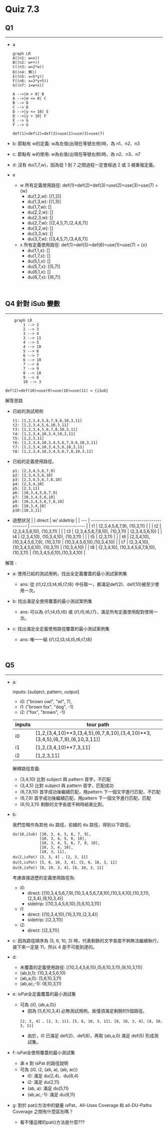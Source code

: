 # Quiz 7.3


## Q1
---

- a
    ```mermaid
    graph LR
    A((n1: w=x))
    B((n2: w++))
    C((n3: w=2*w))
    D((n4: 無))
    E((n5: x=5*y))
    F((n6: x=3*y+5))
    G((n7: z=w+x))

    A -->|m > 0| B
    A -->|m <= 0| C
    B --> D
    C --> D
    D -->|y <= 10| E
    D -->|y > 10| F
    E --> G
    F --> G
    ```
    ```
    def(1)=def(2)=def(3)=use(2)=use(3)=use(7)
    ```
    
- b: 節點有 w的定義: w為左值(出現在等號左側)時，為 n1、n2、n3
- c: 節點有 w的使用: w為右值(出現在等號右側)時，為 n2、n3、n7
- d: 沒有 du(1,7,w)，因為從 1 到 7 之間過程一定會經過 2 或 3 被重複定義。
- e
    - w 所有定義使用路徑: def(1)=def(2)=def(3)=use(2)=use(3)=use(7) = {w}
        - du(1,2,w): [(1,2)]
        - du(1,3,w): [(1,3)]
        - du(1,7,w): []
        - du(2,2,w): []
        - du(2,3,w): []
        - du(2,7,w): [(2,4,5,7),(2,4,6,7)]
        - du(3,2,w): []
        - du(3,3,w): []
        - du(3,7,w): [(3,4,5,7),(3,4,6,7)]
    - x 所有定義使用路徑: def(1)=def(5)=def(6)=use(1)=use(7) = {x}
        - du(1,1,x): []
        - du(1,7,x): []
        - du(5,1,x): []
        - du(5,7,x): [(5,7)]
        - du(6,1,x): []
        - du(6,7,x): [(6,7)]

<br>


## Q4 針對 iSub 變數
---

```mermaid
    graph LR
        1 --> 2
        2 --> 3
        3 --> 4
        3 --> 11
        4 --> 5
        4 --> 10
        5 --> 6
        6 --> 7
        6 --> 10
        7 --> 8
        7 --> 9
        8 --> 10
        9 --> 6
        10 --> 3
```
```
def(2)=def(10)=use(9)=use(10)=use(11) = {iSub}
```

解答思路

- 已給的測試用例
    ```
    t1: [1,2,3,4,5,6,7,9,6,10,3,11]
    t2: [1,2,3,4,5,6,10,3,11]
    t3: [1,2,3,4,5,6,7,8,10,3,11]
    t4: [1,2,3,4,10,3,4,10,3,11]
    t5: [1,2,3,11]
    t6: [1,2,3,4,10,3,4,5,6,7,9,6,10,3,11]
    t7: [1,2,3,4,10,3,4,5,6,10,3,11]
    t8: [1,2,3,4,10,3,4,5,6,7,8,10,3,11]
    ```
    
- 已給的定義使用路徑。
    ```
    p1: [2,3,4,5,6,7,9]
    p2: [2,3,4,5,6,10]
    p3: [2,3,4,5,6,7,8,10]
    p4: [2,3,4,10]
    p5: [2,3,11]
    p6: [10,3,4,5,6,7,9]
    p7: [10,3,4,5,6,10]
    p8: [10,3,4,5,6,7,8,10]
    p9: [10,3,4,10]
    p10:[10,3,11]
    ```

- 遊歷狀況
    |     | direct                                     | w/ sidetrip                 |
    | --- | ------------------------------------------ | --------------------------- |
    | t1  | (2,3,4,5,6,7,9), (10,3,11)                 |                             |
    | t2  | (2,3,4,5,6,10), (10,3,11)                  |                             |
    | t3  | (2,3,4,5,6,7,8,10), (10,3,11)              | (2,3,4,5,6,10)              |
    | t4  | (2,3,4,10), (10,3,4,10), (10,3,11)         |                             |
    | t5  | (2,3,11)                                   |                             |
    | t6  | (2,3,4,10), (10,3,4,5,6,7,9), (10,3,11)    | (10,3,4,5,6,10),(10,3,4,10) |
    | t7  | (2,3,4,10), (10,3,4,5,6,10), (10,3,11)     | (10,3,4,10)                 |
    | t8  | (2,3,4,10), (10,3,4,5,6,7,8,10), (10,3,11) | (10,3,4,5,6,10),(10,3,4,10) |


解答 :

- a: 使用已給的測試用例，找出全定義覆蓋的最小測試案例集
    - ans: 從 {t1,t2,t3,t4,t6,t7,t8} 中任取一，都滿足def(2)、def(10)被至少使用一次。

- b: 找出滿足全使用覆蓋的最小測試案例集
    - ans: 可以為 {t1,t4,t5,t6} 或 {t1,t5,t6,t7}，滿足所有定義使用配對使用一次。

- c: 找出滿足全定義使用路徑覆蓋的最小測試案例集
    - ans: 唯一一組 {t1,t2,t3,t4,t5,t6,t7,t8}

<br>


## Q5
---

- a: 

    inputs: [subject, pattern, output]
    - i0: ("brown owl", "wl", 7),
    - i1: ("brown fox", "dog", -1)
    - i2: ("fox", "brown", -1)
    
    | inputs | tour path                                                                 |
    |--------|---------------------------------------------------------------------------|
    | i0     | [1,2,(3,4,10)**3,(3,4,5),(6,7,8,10),(3,4,10)**3,(3,4,5),(6,7,9),(6,10,3,11)] |
    | i1     | [1,2,(3,4,10)**7,3,11]                                                    |
    | i2     | [1,2,3,11]                                                                |
    
    解釋路徑意義:
    - (3,4,10) 比對 subject 與 pattern 首字，不匹配
    - (3,4,5)  比對 subject 與 pattern 首字，匹配成功
    - (6,7,8,10)  首字成功後繼續匹配，用pattern 下一個文字進行匹配，不匹配
    - (6,7,9)  首字成功後繼續匹配，用pattern 下一個文字進行匹配，匹配
    - (6,10,3,11) 剩餘的文字長度不夠時結束比對。

- b: 

    我們忽略作為其他 du 路徑，前綴的 du 路徑，得到以下路徑。
    ```
    du(10,iSub) [10, 3, 4, 5, 6, 7, 9],
                [10, 3, 4, 5, 6, 10],
                [10, 3, 4, 5, 6, 7, 8, 10],
                [10, 3, 4, 10],
                [10, 3, 11], 
    du(2,isPat) [2, 3, 4] 、[2, 3, 11] 
    du(5,isPat) [5, 6, 10, 3, 4]、[5, 6, 10, 3, 11] 
    du(8,isPat) [8, 10, 3, 4]、[8, 10, 3, 11] 
    ```

    考慮直接遊歷的定義使用路徑為:
    - i0: 
        - direct: [(10,3,4,5,6,7,9),(10,3,4,5,6,7,8,10),(10,3,4,10),(10,3,11),(2,3,4),(8,10,3,4)]
        - sidetrip: [(10,3,4,5,6,10),(5,6,10,3,11)]
    - i1: 
        - direct: [(10,3,4,10),(10,3,11),(2,3,4)]
        - sidetrip: [(2,3,11)] 
    - i2: 
        - direct: [(2,3,11)]


- c: 因為路徑順序為 (5, 6, 10, 3) 時，代表剩餘的文字長度不夠無法繼續執行，接下來一定是 11，所以 4 是不可能到達的。

- d: 
    - 未覆蓋的定義使用路徑: [(10,3,4,5,6,10),(5,6,10,3,11),(8,10,3,11)]
    - (ab,b,1): (10,3,4,5,6,10)
    - (ab,a,0): (5,6,10,3,11)
    - (ab,ac,-1): (8,10,3,11)

- e: isPat全定義覆蓋的最小測試集
    - 可為 {i0, (ab,a,0)}
        - 因為 [5,6,10,3,4] 必無測試用例。故僅須滿足剩餘的5個路徑。
        ```
        [2, 3, 4] 、[2, 3, 11]、[5, 6, 10, 3, 11]、[8, 10, 3, 4]、[8, 10, 3, 11] 
        ```
        - 由於，i0 已滿足 def(2)、def(8)，再取 (ab,a,0) 滿足 def(5) 形成測試集。

- f: isPat全使用覆蓋的最小測試集
    - 承 e 對 isPat 的路徑說明
    - 可為 {i0, i2, (ab, a), (ab, ac)} 
        - i0: 滿足 du(2,4)、du(8,4)     
        - i2: 滿足 du(2,11)
        - (ab, a): 滿足 du(5,11)
        - (ab,ac,-1): 滿足 du(8,11)

- g: 對於 pat()方法中的變量 isPat，All-Uses Coverage 和 all-DU-Paths Coverage 之間有什麼區別嗎？
    - 看不懂這裡的pat()方法是什麼???

<br>